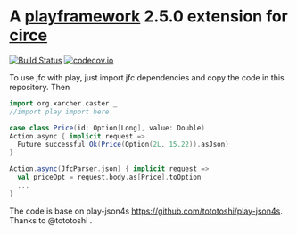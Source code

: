 # A [playframework](https://playframework.com/) 2.5.0 extension for [circe](http://circe.io)
[![Build Status](https://travis-ci.org/scalax/play-caster.svg?branch=master)](https://travis-ci.org/scalax/play-caster)
[![codecov.io](https://codecov.io/github/scalax/play-caster/coverage.svg?branch=master)](https://codecov.io/github/scalax/play-caster?branch=master)

To use jfc with play, just import jfc dependencies and copy the code in this repository. Then
```scala
import org.xarcher.caster._
//import play import here

case class Price(id: Option[Long], value: Double)
Action.async { implicit request =>
  Future successful Ok(Price(Option(2L, 15.22)).asJson)
}

Action.async(JfcParser.json) { implicit request =>
  val priceOpt = request.body.as[Price].toOption
  ...
}
```

The code is base on play-json4s <https://github.com/tototoshi/play-json4s>. Thanks to @tototoshi .
